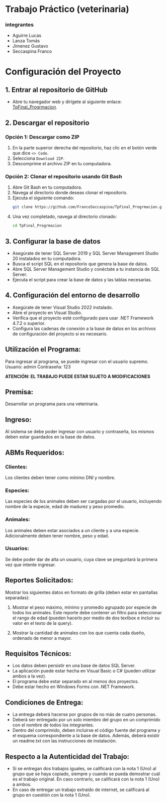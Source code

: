 # Trabajo Práctico (veterinaria)
### integrantes
* Aguirre Lucas
* Lanza Tomás
* Jimenez Gustavo
* Seccaspina Franco
# Configuración del Proyecto

## 1. Entrar al repositorio de GitHub
- Abre tu navegador web y dirígete al siguiente enlace: [TpFinal_Progrmacion](https://github.com/FrancoSeccaspina/TpFinal_Progrmacion).

## 2. Descargar el repositorio
### Opción 1: Descargar como ZIP
1. En la parte superior derecha del repositorio, haz clic en el botón verde que dice `<> Code`.
2. Selecciona `Download ZIP`.
3. Descomprime el archivo ZIP en tu computadora.

### Opción 2: Clonar el repositorio usando Git Bash
1. Abre Git Bash en tu computadora.
2. Navega al directorio donde deseas clonar el repositorio.
3. Ejecuta el siguiente comando:
    ```bash
    git clone https://github.com/FrancoSeccaspina/TpFinal_Progrmacion.git
    ```
4. Una vez completado, navega al directorio clonado:
    ```bash
    cd TpFinal_Progrmacion
    ```

## 3. Configurar la base de datos
- Asegúrate de tener SQL Server 2019 y SQL Server Management Studio 20 instalados en tu computadora.
- Busca el script SQL en el repositorio que genera la base de datos.
- Abre SQL Server Management Studio y conéctate a tu instancia de SQL Server.
- Ejecuta el script para crear la base de datos y las tablas necesarias.

## 4. Configuración del entorno de desarrollo
- Asegúrate de tener Visual Studio 2022 instalado.
- Abre el proyecto en Visual Studio.
- Verifica que el proyecto esté configurado para usar .NET Framework 4.7.2 o superior.
- Configura las cadenas de conexión a la base de datos en los archivos de configuración del proyecto si es necesario.


## Utilización el Programa:
Para ingresar al programa, se puede ingresar con el usuario supremo.
Usuario: admin
Contraseña: 123

**ATENCIÓN: EL TRABAJO PUEDE ESTAR SUJETO A MODIFICACIONES**

## Premisa:
Desarrollar un programa para una veterinaria.

## Ingreso:
Al sistema se debe poder ingresar con usuario y contraseña, los mismos deben estar guardados en la base de datos.

## ABMs Requeridos:

### Clientes:
Los clientes deben tener como mínimo DNI y nombre.

### Especies:
Las especies de los animales deben ser cargadas por el usuario, incluyendo nombre de la especie, edad de madurez y peso promedio.

### Animales:
Los animales deben estar asociados a un cliente y a una especie. Adicionalmente deben tener nombre, peso y edad.

### Usuarios:
Se debe poder dar de alta un usuario, cuya clave se preguntará la primera vez que intente ingresar.

## Reportes Solicitados:
Mostrar los siguientes datos en formato de grilla (deben estar en pantallas separadas):

1. Mostrar el peso máximo, mínimo y promedio agrupado por especie de todos los animales. Este reporte debe contener un filtro para seleccionar el rango de edad (pueden hacerlo por medio de dos textbox e incluir su valor en el texto de la query).
   
2. Mostrar la cantidad de animales con los que cuenta cada dueño, ordenado de menor a mayor.

## Requisitos Técnicos:
- Los datos deben persistir en una base de datos SQL Server.
- La aplicación puede estar hecha en Visual Basic o C# (pueden utilizar ambos a la vez).
- El programa debe estar separado en al menos dos proyectos.
- Debe estar hecho en Windows Forms con .NET Framework.

## Condiciones de Entrega:
- La entrega deberá hacerse por grupos de no más de cuatro personas.
- Deberá ser entregado por un solo miembro del grupo en un comprimido con el nombre de todos los integrantes.
- Dentro del comprimido, deben incluirse el código fuente del programa y el esquema correspondiente a la base de datos. Además, deberá existir un readme.txt con las instrucciones de instalación.

## Respecto a la Autenticidad del Trabajo:
- Si se entregan dos trabajos iguales, se calificará con la nota 1 (Uno) al grupo que se haya copiado, siempre y cuando se pueda demostrar cuál es el trabajo original. En caso contrario, se calificará con la nota 1 (Uno) a ambos.
- En caso de entregar un trabajo extraído de internet, se calificará al grupo en cuestión con la nota 1 (Uno).

